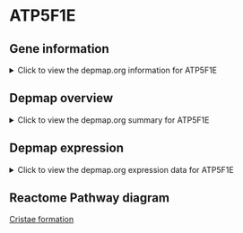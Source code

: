 <h1>ATP5F1E</h1>

<h2>Gene information</h2>
<details>
  <summary>Click to view the depmap.org information for ATP5F1E</summary>
  <iframe src="https://depmap.org/portal/gene/ATP5F1E?tab=about" style="border:none;width:100%;height:800px"></iframe>
</details>

<h2>Depmap overview</h2>
<details>
  <summary>Click to view the depmap.org summary for ATP5F1E</summary>
  <iframe src="https://depmap.org/portal/gene/ATP5F1E?tab=overview" style="border:none;width:100%;height:800px"></iframe>
</details>

<h2>Depmap expression</h2>
<details>
  <summary>Click to view the depmap.org expression data for ATP5F1E</summary>
  <iframe src="https://depmap.org/portal/gene/ATP5F1E?tab=characterization" style="border:none;width:100%;height:800px"></iframe>
</details>



<h2>Reactome Pathway diagram</h2>
<a href="https://reactome.org/PathwayBrowser/#/R-HSA-8949613" target="_BLANK">Cristae formation</a>



